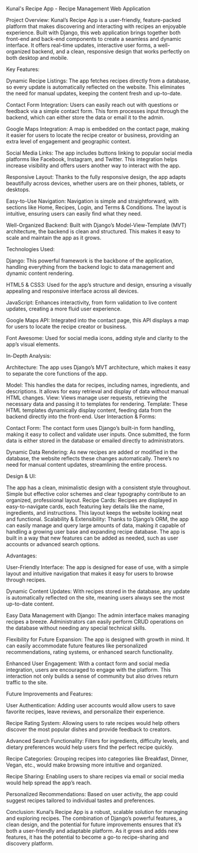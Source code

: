 Kunal's Recipe App - Recipe Management Web Application

Project Overview:
Kunal’s Recipe App is a user-friendly, feature-packed platform that makes discovering and interacting with recipes an enjoyable experience. Built with Django, this web application brings together both front-end and back-end components to create a seamless and dynamic interface. It offers real-time updates, interactive user forms, a well-organized backend, and a clean, responsive design that works perfectly on both desktop and mobile.

Key Features:

Dynamic Recipe Listings: The app fetches recipes directly from a database, so every update is automatically reflected on the website. This eliminates the need for manual updates, keeping the content fresh and up-to-date.

Contact Form Integration: Users can easily reach out with questions or feedback via a simple contact form. This form processes input through the backend, which can either store the data or email it to the admin.

Google Maps Integration: A map is embedded on the contact page, making it easier for users to locate the recipe creator or business, providing an extra level of engagement and geographic context.

Social Media Links: The app includes buttons linking to popular social media platforms like Facebook, Instagram, and Twitter. This integration helps increase visibility and offers users another way to interact with the app.

Responsive Layout: Thanks to the fully responsive design, the app adapts beautifully across devices, whether users are on their phones, tablets, or desktops.

Easy-to-Use Navigation: Navigation is simple and straightforward, with sections like Home, Recipes, Login, and Terms & Conditions. The layout is intuitive, ensuring users can easily find what they need.

Well-Organized Backend: Built with Django’s Model-View-Template (MVT) architecture, the backend is clean and structured. This makes it easy to scale and maintain the app as it grows.

Technologies Used:

Django: This powerful framework is the backbone of the application, handling everything from the backend logic to data management and dynamic content rendering.

HTML5 & CSS3: Used for the app’s structure and design, ensuring a visually appealing and responsive interface across all devices.

JavaScript: Enhances interactivity, from form validation to live content updates, creating a more fluid user experience.

Google Maps API: Integrated into the contact page, this API displays a map for users to locate the recipe creator or business.

Font Awesome: Used for social media icons, adding style and clarity to the app’s visual elements.

In-Depth Analysis:

Architecture:
The app uses Django’s MVT architecture, which makes it easy to separate the core functions of the app.

Model: This handles the data for recipes, including names, ingredients, and descriptions. It allows for easy retrieval and display of data without manual HTML changes.
View: Views manage user requests, retrieving the necessary data and passing it to templates for rendering.
Template: These HTML templates dynamically display content, feeding data from the backend directly into the front-end.
User Interaction & Forms:

Contact Form: The contact form uses Django’s built-in form handling, making it easy to collect and validate user inputs. Once submitted, the form data is either stored in the database or emailed directly to administrators.

Dynamic Data Rendering: As new recipes are added or modified in the database, the website reflects these changes automatically. There’s no need for manual content updates, streamlining the entire process.

Design & UI:

The app has a clean, minimalistic design with a consistent style throughout. Simple but effective color schemes and clear typography contribute to an organized, professional layout.
Recipe Cards: Recipes are displayed in easy-to-navigate cards, each featuring key details like the name, ingredients, and instructions. This layout keeps the website looking neat and functional.
Scalability & Extensibility:
Thanks to Django’s ORM, the app can easily manage and query large amounts of data, making it capable of handling a growing user base and expanding recipe database. The app is built in a way that new features can be added as needed, such as user accounts or advanced search options.

Advantages:

User-Friendly Interface: The app is designed for ease of use, with a simple layout and intuitive navigation that makes it easy for users to browse through recipes.

Dynamic Content Updates: With recipes stored in the database, any update is automatically reflected on the site, meaning users always see the most up-to-date content.

Easy Data Management with Django: The admin interface makes managing recipes a breeze. Administrators can easily perform CRUD operations on the database without needing any special technical skills.

Flexibility for Future Expansion: The app is designed with growth in mind. It can easily accommodate future features like personalized recommendations, rating systems, or enhanced search functionality.

Enhanced User Engagement: With a contact form and social media integration, users are encouraged to engage with the platform. This interaction not only builds a sense of community but also drives return traffic to the site.

Future Improvements and Features:

User Authentication: Adding user accounts would allow users to save favorite recipes, leave reviews, and personalize their experience.

Recipe Rating System: Allowing users to rate recipes would help others discover the most popular dishes and provide feedback to creators.

Advanced Search Functionality: Filters for ingredients, difficulty levels, and dietary preferences would help users find the perfect recipe quickly.

Recipe Categories: Grouping recipes into categories like Breakfast, Dinner, Vegan, etc., would make browsing more intuitive and organized.

Recipe Sharing: Enabling users to share recipes via email or social media would help spread the app’s reach.

Personalized Recommendations: Based on user activity, the app could suggest recipes tailored to individual tastes and preferences.

Conclusion:
Kunal’s Recipe App is a robust, scalable solution for managing and exploring recipes. The combination of Django’s powerful features, a clean design, and the potential for future improvements ensures that it’s both a user-friendly and adaptable platform. As it grows and adds new features, it has the potential to become a go-to recipe-sharing and discovery platform.

